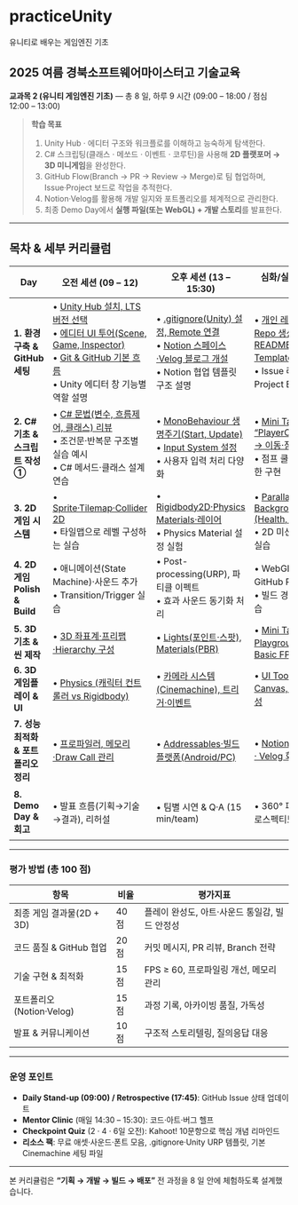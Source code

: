 # practiceUnity
유니티로 배우는 게임엔진 기초

## 2025 여름 경북소프트웨어마이스터고 기술교육

**교과목 2 (유니티 게임엔진 기초)** ― 총 8 일, 하루 9 시간 (09:00 – 18:00 / 점심 12:00 – 13:00)

> **학습 목표**
>
> 1. Unity Hub ‧ 에디터 구조와 워크플로를 이해하고 능숙하게 탐색한다.
> 2. C# 스크립팅(클래스 · 메쏘드 · 이벤트 · 코루틴)을 사용해 **2D 플랫포머 → 3D 미니게임**을 완성한다.
> 3. GitHub Flow(Branch → PR → Review → Merge)로 팀 협업하며, Issue·Project 보드로 작업을 추적한다.
> 4. Notion·Velog를 활용해 개발 일지와 포트폴리오를 체계적으로 관리한다.
> 5. 최종 Demo Day에서 **실행 파일(또는 WebGL) + 개발 스토리**를 발표한다.

---

## 목차 & 세부 커리큘럼

| Day                         | 오전 세션 (09 – 12)                                                                          | 오후 세션 (13 – 15:30)                                              | 심화/실습 (15:30 – 18)                                    | 일일 산출물 · 점검                                     |
| --------------------------- | ---------------------------------------------------------------------------------------- | --------------------------------------------------------------- | ----------------------------------------------------- | ----------------------------------------------- |
| **1. 환경 구축 & GitHub 세팅**    | • [Unity Hub 설치, LTS 버전 선택](https://github.com/isp829/practiceUnity/blob/patch-2/1-1.Unity%20Hub%20%EC%84%A4%EC%B9%98%2C%20LTS%20%EB%B2%84%EC%A0%84%20%EC%84%A0%ED%83%9D.md)<br>• [에디터 UI 투어(Scene, Game, Inspector)](https://github.com/isp829/practiceUnity/blob/patch-2/1-2%20Unity%20%EC%97%90%EB%94%94%ED%84%B0%20UI%20%ED%88%AC%EC%96%B4%20%E2%80%93%20Scene%2C%20Game%2C%20Inspector%20%EC%B0%BD%20%EC%9D%B4%ED%95%B4%ED%95%98%EA%B8%B0.md)<br>• [Git & GitHub 기본 흐름](https://github.com/isp829/practiceUnity/blob/patch-2/1-3.%20Git%20%26%20GitHub%20%EA%B8%B0%EB%B3%B8%20%ED%9D%90%EB%A6%84.md)<br>• Unity 에디터 창 기능별 역할 설명  | • [.gitignore(Unity) 설정, Remote 연결](https://github.com/isp829/practiceUnity/blob/patch-2/1-4.gitignore(Unity)%20%EC%84%A4%EC%A0%95%2C%20Remote%20%EC%97%B0%EA%B2%B0.md)<br>• [Notion 스페이스·Velog 블로그 개설](https://github.com/isp829/practiceUnity/blob/patch-2/1-5.%20Notion%20%EC%8A%A4%ED%8E%98%EC%9D%B4%EC%8A%A4%C2%B7Velog%20%EB%B8%94%EB%A1%9C%EA%B7%B8%20%EA%B0%9C%EC%84%A4.md)<br>• Notion 협업 템플릿 구조 설명  | • [개인 레포 + Org 팀 Repo 생성, README/Issue Template 작성](https://github.com/isp829/practiceUnity/blob/patch-2/1-6.%20%EA%B0%9C%EC%9D%B8%20%EB%A0%88%ED%8F%AC%20%2B%20Org%20%ED%8C%80%20Repo%20%EC%83%9D%EC%84%B1%2C%20README%2CIssue%20Template%20%EC%9E%91%EC%84%B1.md)<br>• Issue 라벨 및 Project Board 실습        | ✔ Repo·Project 보드 생성<br>✔ Unity Sample Scene 커밋 |
| **2. C# 기초 & 스크립트 작성 ①**    | • [C# 문법(변수, 흐름제어, 클래스) 리뷰](https://github.com/isp829/practiceUnity/blob/patch-2/2-1.%20C%23%20%EB%AC%B8%EB%B2%95%20%EB%A6%AC%EB%B7%B0.md)<br>• 조건문·반복문 구조별 실습 예시<br>• C# 메서드·클래스 설계 연습 | • [MonoBehaviour 생명주기(Start, Update)](https://github.com/isp829/practiceUnity/blob/patch-2/2-2.%20MonoBehaviour%20%EC%83%9D%EB%AA%85%EC%A3%BC%EA%B8%B0.md)<br>• [Input System 설정](https://github.com/isp829/practiceUnity/blob/patch-2/2-3.%20Input%20System%20%EC%84%A4%EC%A0%95%ED%95%98%EA%B8%B0.md)<br>• 사용자 입력 처리 다양화        | • [Mini Task: “PlayerController.cs” → 이동·점프 구현](https://github.com/isp829/practiceUnity/blob/patch-2/2-4.%20Mini%20Task%3A%20%60PlayerController.cs%60%20%E2%80%93%20%EC%9D%B4%EB%8F%99%EA%B3%BC%20%EC%A0%90%ED%94%84%20%EA%B5%AC%ED%98%84.md)<br>• 점프 쿨타임/속도 제한 구현         | ✔ 캐릭터 이동 기능 PR + 코드리뷰                           |
| **3. 2D 게임 시스템**            | • [Sprite·Tilemap·Collider 2D](https://github.com/isp829/practiceUnity/blob/patch-2/3-1.%20Sprite%20%C2%B7%20Tilemap%20%C2%B7%20Collider%202D.md)<br>• 타일맵으로 레벨 구성하는 실습                                                | • [Rigidbody2D·Physics Materials·레이어](https://github.com/isp829/practiceUnity/blob/patch-2/3-2.Rigidbody2D%20%C2%B7%20Physics%20Materials%20%C2%B7%20%EB%A0%88%EC%9D%B4%EC%96%B4.md)<br>• Physics Material 설정 실험                             | • [Parallax Background, UI (Health, Score)](https://github.com/isp829/practiceUnity/blob/patch-2/3-3.Parallax%20Background%20%26%20UI%20%EA%B5%AC%ED%98%84%20(Health%2C%20Score).md)<br>• 2D 미션 맵에 UI 반영 실습             | ✔ 2D Level 1 완성 & Prefab 정리                     |
| **4. 2D 게임 Polish & Build** | • 애니메이션(State Machine)·사운드 추가<br>• Transition/Trigger 실습                                              | • Post-processing(URP), 파티클 이펙트<br>• 효과 사운드 동기화 처리                                | • WebGL 빌드 → GitHub Pages 배포<br>• 빌드 경량화 설정 연습                         | ✔ 2D WebGL 링크<br>✔ Velog Devlog 1편              |
| **5. 3D 기초 & 씬 제작**         | • [3D 좌표계·프리팹·Hierarchy 구성](https://github.com/isp829/practiceUnity/blob/patch-2/5-1.%203D%20%EC%A2%8C%ED%91%9C%EA%B3%84%C2%B7%ED%94%84%EB%A6%AC%ED%8C%B9%C2%B7Hierarchy%20%EA%B5%AC%EC%84%B1.md)                                                                | • [Lights(포인트·스팟), Materials(PBR)](https://github.com/isp829/practiceUnity/blob/patch-2/5-2.%20Lights(%ED%8F%AC%EC%9D%B8%ED%8A%B8%C2%B7%EC%8A%A4%ED%8C%9F)%2C%20Materials(PBR).md)                                | • [Mini Task: “3D Playground” 씬 + Basic FPS Controller](https://github.com/isp829/practiceUnity/blob/patch-2/5-3.%20Mini%20Task%3A%20%E2%80%9C3D%20Playground%E2%80%9D%20%EC%94%AC%20%2B%20Basic%20FPS%20Controller.md) | ✔ 3D 씬 스크린샷 PR                                  |
| **6. 3D 게임플레이 & UI**        | • [Physics (캐릭터 컨트롤러 vs Rigidbody)](https://github.com/isp829/practiceUnity/blob/patch-2/6-1.%20Physics%20(%EC%BA%90%EB%A6%AD%ED%84%B0%20%EC%BB%A8%ED%8A%B8%EB%A1%A4%EB%9F%AC%20vs%20Rigidbody).md)                                                        | • [카메라 시스템(Cinemachine), 트리거·이벤트](https://github.com/isp829/practiceUnity/blob/patch-2/6-2.%20%EC%B9%B4%EB%A9%94%EB%9D%BC%20%EC%8B%9C%EC%8A%A4%ED%85%9C(Cinemachine),%20%ED%8A%B8%EB%A6%AC%EA%B1%B0%C2%B7%EC%9D%B4%EB%B2%A4%ED%8A%B8.md)                                 | • [UI Toolkit / Canvas, 게임 루프 완성](https://github.com/isp829/practiceUnity/blob/patch-2/6-3.%20UI%20Toolkit%20%2CCanvas%2C%20%EA%B2%8C%EC%9E%84%20%EB%A3%A8%ED%94%84%20%EC%99%84%EC%84%B1.md)                       | ✔ 3D 미션 2개 클리어 가능                               |
| **7. 성능 최적화 & 포트폴리오 정리**    | • [프로파일러, 메모리·Draw Call 관리](https://github.com/isp829/practiceUnity/blob/patch-2/7-1.%20%ED%94%84%EB%A1%9C%ED%8C%8C%EC%9D%BC%EB%9F%AC,%20%EB%A9%94%EB%AA%A8%EB%A6%AC%C2%B7Draw%20Call%20%EA%B4%80%EB%A6%AC.md)                                                                | • [Addressables·빌드 플랫폼(Android/PC)](https://github.com/isp829/practiceUnity/blob/patch-2/7-2.%20Addressables%C2%B7%EB%B9%8C%EB%93%9C%20%ED%94%8C%EB%9E%AB%ED%8F%BC(Android%2CPC).md)                               | • [Notion Case Study · Velog 회고 작성](https://github.com/isp829/practiceUnity/blob/patch-2/7-3.%20Notion%20Case%20Study%20%C2%B7%20Velog%20%ED%9A%8C%EA%B3%A0%20%EC%9E%91%EC%84%B1.md)                     | ✔ 빌드 사이즈 < 100 MB<br>✔ 포트폴리오 초안                 |
| **8. Demo Day & 회고**        | • 발표 흐름(기획→기술→결과), 리허설                                                                   | • 팀별 시연 & Q·A (15 min/team)                                     | • 360° 피드백 · 레트로스펙티브                                  | ✔ 최종 Tag v1.0<br>✔ 수료증 & 포트폴리오 완료               |

---

### 평가 방법 (총 100 점)

| 항목                  | 비율   | 평가지표                        |
| ------------------- | ---- | --------------------------- |
| 최종 게임 결과물(2D + 3D)  | 40 점 | 플레이 완성도, 아트·사운드 통일감, 빌드 안정성 |
| 코드 품질 & GitHub 협업   | 20 점 | 커밋 메시지, PR 리뷰, Branch 전략    |
| 기술 구현 & 최적화         | 15 점 | FPS ≥ 60, 프로파일링 개선, 메모리 관리  |
| 포트폴리오(Notion·Velog) | 15 점 | 과정 기록, 아카이빙 품질, 가독성         |
| 발표 & 커뮤니케이션         | 10 점 | 구조적 스토리텔링, 질의응답 대응          |

---

### 운영 포인트

* **Daily Stand-up (09:00) / Retrospective (17:45)**: GitHub Issue 상태 업데이트
* **Mentor Clinic** (매일 14:30 – 15:30): 코드·아트·버그 헬프
* **Checkpoint Quiz** (2 · 4 · 6일 오전): Kahoot! 10문항으로 핵심 개념 리마인드
* **리소스 팩**: 무료 애셋·사운드·폰트 모음, .gitignore·Unity URP 템플릿, 기본 Cinemachine 세팅 파일

---

본 커리큘럼은 **“기획 → 개발 → 빌드 → 배포”** 전 과정을 8 일 안에 체험하도록 설계했습니다.
